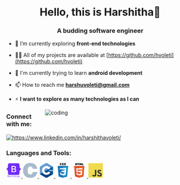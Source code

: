 <h1 align="center">Hello, this is Harshitha👋</h1>
<h3 align="center">A budding software engineer</h3>

- 🌱 I’m currently exploring **front-end technologies**

- 👨‍💻 All of my projects are available at [https://github.com/hvoleti](https://github.com/hvoleti)

- 🌱 I'm currently trying to learn **android development**

- 📫 How to reach me **harshuvoleti@gmail.com**

- ⚡ **I want to explore as many technologies as I can**


<img align="right" width="400" alt="coding" src="https://static.vecteezy.com/system/resources/previews/000/230/130/original/female-web-developer-illustration-vector.jpg">

<h3 align="left">Connect with me:</h3>
<p align="left">
<a href="https://linkedin.com/in/https://www.linkedin.com/in/harshithavoleti/" target="blank"><img align="center" src="https://raw.githubusercontent.com/rahuldkjain/github-profile-readme-generator/neutral-icons/src/images/icons/Social/linked-in-alt.svg" alt="https://www.linkedin.com/in/harshithavoleti/" height="30" width="40" /></a>
</p>

<h3 align="left">Languages and Tools:</h3>
<p align="left"> <a href="https://getbootstrap.com" target="_blank"> <img src="https://raw.githubusercontent.com/devicons/devicon/master/icons/bootstrap/bootstrap-plain-wordmark.svg" alt="bootstrap" width="40" height="40"/> </a> <a href="https://www.cprogramming.com/" target="_blank"> <img src="https://raw.githubusercontent.com/devicons/devicon/master/icons/c/c-original.svg" alt="c" width="40" height="40"/> </a> <a href="https://www.w3schools.com/cpp/" target="_blank"> <img src="https://raw.githubusercontent.com/devicons/devicon/master/icons/cplusplus/cplusplus-original.svg" alt="cplusplus" width="40" height="40"/> </a> <a href="https://www.w3schools.com/css/" target="_blank"> <img src="https://raw.githubusercontent.com/devicons/devicon/master/icons/css3/css3-original-wordmark.svg" alt="css3" width="40" height="40"/> </a> <a href="https://www.w3.org/html/" target="_blank"> <img src="https://raw.githubusercontent.com/devicons/devicon/master/icons/html5/html5-original-wordmark.svg" alt="html5" width="40" height="40"/> </a> <a href="https://developer.mozilla.org/en-US/docs/Web/JavaScript" target="_blank"> <img src="https://raw.githubusercontent.com/devicons/devicon/master/icons/javascript/javascript-original.svg" alt="javascript" width="40" height="40"/> </a> </p>
